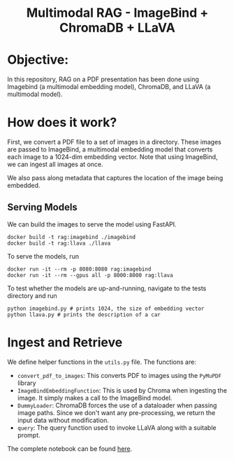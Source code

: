 <div align="center">

# Multimodal RAG - ImageBind + ChromaDB + LLaVA

</div>

# Objective:
In this repository, RAG on a PDF presentation has been done using Imagebind (a multimodal embedding model), ChromaDB,  and LLaVA (a multimodal model).


# How does it work?
First, we convert a PDF file to a set of images in a directory. These images are passed to ImageBind, a multimodal embedding model that converts each image to a 1024-dim embedding vector. Note that using ImageBind, we can ingest all images at once.

We also pass along metadata that captures the location of the image being embedded.
## Serving Models
We can build the images to serve the model using FastAPI.
```
docker build -t rag:imagebind ./imagebind
docker build -t rag:llava ./llava
```

To serve the models, run

```
docker run -it --rm -p 8080:8080 rag:imagebind
docker run -it --rm --gpus all -p 8000:8000 rag:llava
```

To test whether the models are up-and-running, navigate to the tests directory and run
```
python imagebind.py # prints 1024, the size of embedding vector
python llava.py # prints the description of a car
```

# Ingest and Retrieve
We define helper functions in the `utils.py` file. The functions are:
- `convert_pdf_to_images`: This converts PDF to images using the `PyMuPDF` library
- `ImageBindEmbeddingFunction`: This is used by Chroma when ingesting the image. It simply makes a call to the ImageBind model.
- `DummyLoader`: ChromaDB forces the use of a dataloader when passing image paths. Since we don't want any pre-processing, we return the input data without modification.
- `query`: The query function used to invoke LLaVA along with a suitable prompt.


The complete notebook can be found [here](./notebook/rag_demo.ipynb).

